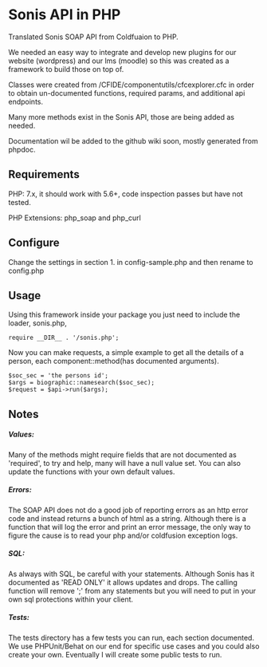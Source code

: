 # Sonis API in PHP
Translated Sonis SOAP API from Coldfuaion to PHP.

We needed an easy way to integrate and develop new plugins for our website (wordpress) and our lms (moodle) so this was created as a framework to build those on top of.

Classes were created from /CFIDE/componentutils/cfcexplorer.cfc in order to obtain un-documented functions, required params, and additional api endpoints.

Many more methods exist in the Sonis API, those are being added as needed.

Documentation wil be added to the github wiki soon, mostly generated from phpdoc.

## Requirements
PHP: 7.x, it should work with 5.6+, code inspection passes but have not tested.

PHP Extensions: php_soap and php_curl

## Configure
Change the settings in section 1. in config-sample.php and then rename to config.php

## Usage
Using this framework inside your package you just need to include the loader, sonis.php,
````
require __DIR__ . '/sonis.php';
````

Now you can make requests, a simple example to get all the details of a person, each component::method(has documented arguments).

````
$soc_sec = 'the persons id';
$args = biographic::namesearch($soc_sec);
$request = $api->run($args);
````
## Notes 

##### _Values_:
Many of the methods might require fields that are not documented as 'required', to try and help, many will have a null value set. You can also update the functions with your own default values.

##### _Errors_:
The SOAP API does not do a good job of reporting errors as an http error code and instead returns a bunch of html as a string. Although there is a function that will log the error and print an error message, the only way to figure the cause is to read your php and/or coldfusion exception logs.

##### _SQL_:
As always with SQL, be careful with your statements. Although Sonis has it documented as 'READ ONLY' it allows updates and drops. The calling function will remove ';' from any statements but you will need to put in your own sql protections within your client.

##### _Tests_:
The tests directory has a few tests you can run, each section documented. We use PHPUnit/Behat on our end for specific use cases and you could also create your own. Eventually I will create some public tests to run.
